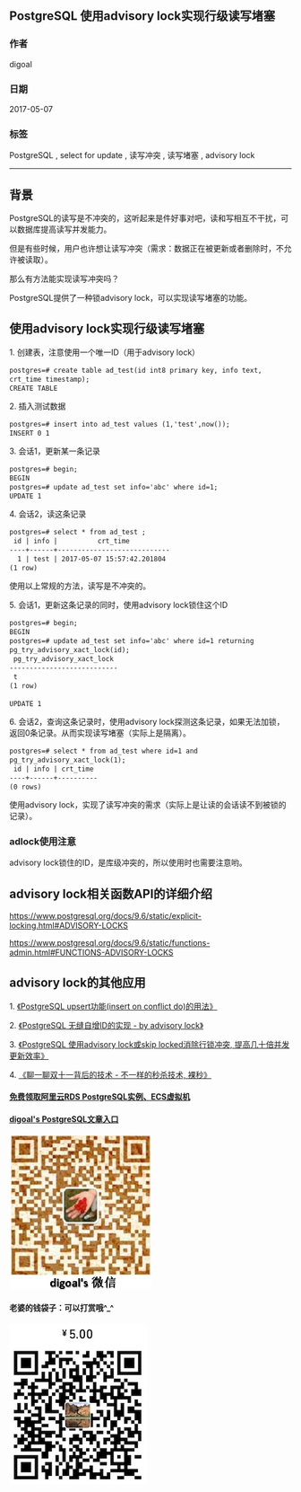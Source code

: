 ## PostgreSQL 使用advisory lock实现行级读写堵塞
                  
### 作者                  
digoal                  
                  
### 日期                  
2017-05-07                 
                  
### 标签                  
PostgreSQL , select for update , 读写冲突 , 读写堵塞 , advisory lock
                  
----                  
                  
## 背景     
PostgreSQL的读写是不冲突的，这听起来是件好事对吧，读和写相互不干扰，可以数据库提高读写并发能力。

但是有些时候，用户也许想让读写冲突（需求：数据正在被更新或者删除时，不允许被读取）。

那么有方法能实现读写冲突吗？

PostgreSQL提供了一种锁advisory lock，可以实现读写堵塞的功能。

## 使用advisory lock实现行级读写堵塞
1\. 创建表，注意使用一个唯一ID（用于advisory lock）

```
postgres=# create table ad_test(id int8 primary key, info text, crt_time timestamp);
CREATE TABLE
```

2\. 插入测试数据

```
postgres=# insert into ad_test values (1,'test',now());
INSERT 0 1
```

3\. 会话1，更新某一条记录

```
postgres=# begin;
BEGIN
postgres=# update ad_test set info='abc' where id=1;
UPDATE 1
```

4\. 会话2，读这条记录

```
postgres=# select * from ad_test ;
 id | info |          crt_time          
----+------+----------------------------
  1 | test | 2017-05-07 15:57:42.201804
(1 row)
```

使用以上常规的方法，读写是不冲突的。

5\. 会话1，更新这条记录的同时，使用advisory lock锁住这个ID

```
postgres=# begin;
BEGIN
postgres=# update ad_test set info='abc' where id=1 returning pg_try_advisory_xact_lock(id);
 pg_try_advisory_xact_lock 
---------------------------
 t
(1 row)

UPDATE 1
```

6\. 会话2，查询这条记录时，使用advisory lock探测这条记录，如果无法加锁，返回0条记录。从而实现读写堵塞（实际上是隔离）。

```
postgres=# select * from ad_test where id=1 and pg_try_advisory_xact_lock(1);
 id | info | crt_time 
----+------+----------
(0 rows)
```

使用advisory lock，实现了读写冲突的需求（实际上是让读的会话读不到被锁的记录）。

### adlock使用注意
advisory lock锁住的ID，是库级冲突的，所以使用时也需要注意哟。

## advisory lock相关函数API的详细介绍

https://www.postgresql.org/docs/9.6/static/explicit-locking.html#ADVISORY-LOCKS

https://www.postgresql.org/docs/9.6/static/functions-admin.html#FUNCTIONS-ADVISORY-LOCKS

## advisory lock的其他应用
1\. [《PostgreSQL upsert功能(insert on conflict do)的用法》](../201704/20170424_04.md)  

2\. [《PostgreSQL 无缝自增ID的实现 - by advisory lock》](../201610/20161020_02.md)  

3\. [《PostgreSQL 使用advisory lock或skip locked消除行锁冲突, 提高几十倍并发更新效率》](../201610/20161018_01.md)  

4\. [《聊一聊双十一背后的技术 - 不一样的秒杀技术, 裸秒》](../201611/20161117_01.md)  
  
  
  
  
  
  
  
  
  
  
  
  
  
#### [免费领取阿里云RDS PostgreSQL实例、ECS虚拟机](https://free.aliyun.com/ "57258f76c37864c6e6d23383d05714ea")
  
  
#### [digoal's PostgreSQL文章入口](https://github.com/digoal/blog/blob/master/README.md "22709685feb7cab07d30f30387f0a9ae")
  
  
![digoal's weixin](../pic/digoal_weixin.jpg "f7ad92eeba24523fd47a6e1a0e691b59")
  
  
#### 老婆的钱袋子：可以打赏哦^_^  
![wife's weixin ds](../pic/wife_weixin_ds.jpg "acd5cce1a143ef1d6931b1956457bc9f")
  
